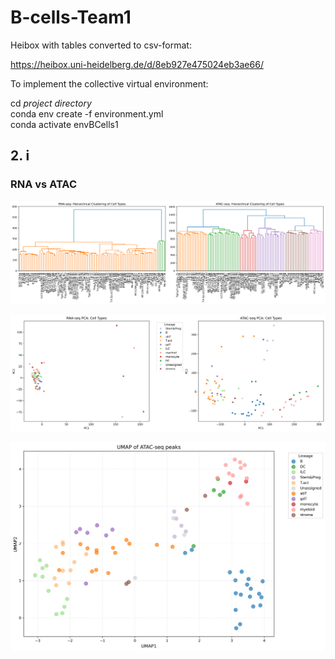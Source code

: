 # B-cells-Team1

Heibox with tables converted to csv-format: 

https://heibox.uni-heidelberg.de/d/8eb927e475024eb3ae66/

To implement the collective virtual environment: 

cd *project directory*\
conda env create -f environment.yml\
conda activate envBCells1

## 2. i

### RNA vs ATAC

![RNA vs ATAC dendrogramm](figures/dendrogramm_RNA_vs_ATAC.png)

![PCA-Plot](figures/PCA_RNA_vs_ATAC.png)

![UMAP](figures/UMAP_ATAC_peaks.png)


